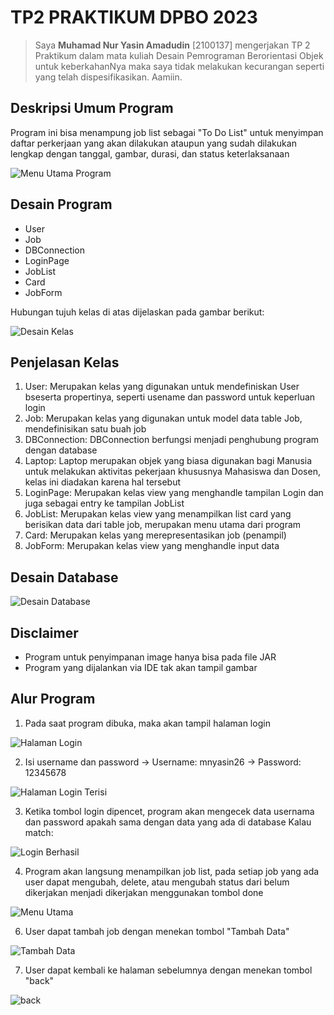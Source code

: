 # TP2 PRAKTIKUM DPBO 2023

> Saya **Muhamad Nur Yasin Amadudin** [2100137] mengerjakan
TP 2 Praktikum dalam
mata kuliah Desain Pemrograman Berorientasi Objek
untuk keberkahanNya maka saya tidak melakukan
kecurangan seperti yang telah dispesifikasikan. Aamiin.

## Deskripsi Umum Program
Program ini bisa menampung job list sebagai "To Do List" untuk menyimpan daftar perkerjaan yang akan dilakukan ataupun yang sudah dilakukan lengkap dengan tanggal, gambar, durasi, dan status keterlaksanaan

![Menu Utama Program](https://github.com/mnyasin26/TP2DPBO2023/blob/main/Screenshot/Cuplikan%20layar%202023-04-12%20185419.png)

## Desain Program
- User
- Job
- DBConnection
- LoginPage
- JobList
- Card
- JobForm

Hubungan tujuh kelas di atas dijelaskan pada gambar berikut:

![Desain Kelas](https://github.com/mnyasin26/TP2DPBO2023/blob/main/TP2DPBO2023_Design.png)

## Penjelasan Kelas
1. User: Merupakan kelas yang digunakan untuk mendefiniskan User bseserta propertinya, seperti usename dan password untuk keperluan login
2. Job: Merupakan kelas yang digunakan untuk model data table Job, mendefinisikan satu buah job
3. DBConnection: DBConnection berfungsi menjadi penghubung program dengan database
4. Laptop: Laptop merupakan objek yang biasa digunakan bagi Manusia untuk melakukan aktivitas pekerjaan khususnya Mahasiswa dan Dosen, kelas ini diadakan karena hal tersebut
5. LoginPage: Merupakan kelas view yang menghandle tampilan Login dan juga sebagai entry ke tampilan JobList
6. JobList: Merupakan kelas view yang menampilkan list card yang berisikan data dari table job, merupakan menu utama dari program
7. Card: Merupakan kelas yang merepresentasikan job (penampil)
8. JobForm: Merupakan kelas view yang menghandle input data

## Desain Database
![Desain Database](https://github.com/mnyasin26/TP2DPBO2023/blob/main/Desain%20Database.png)

## Disclaimer
- Program untuk penyimpanan image hanya bisa pada file JAR
- Program yang dijalankan via IDE tak akan tampil gambar

## Alur Program
1. Pada saat program dibuka, maka akan tampil halaman login

![Halaman Login](https://github.com/mnyasin26/TP2DPBO2023/blob/main/Screenshot/Cuplikan%20layar%202023-04-12%20185356.png)

2. Isi username dan password
-> Username: mnyasin26
-> Password: 12345678

![Halaman Login Terisi](https://github.com/mnyasin26/TP2DPBO2023/blob/main/Screenshot/Cuplikan%20layar%202023-04-12%20185407.png)

3. Ketika tombol login dipencet, program akan mengecek data usernama dan password apakah sama dengan data yang ada di database
Kalau match:

![Login Berhasil](https://github.com/mnyasin26/TP2DPBO2023/blob/main/Screenshot/Cuplikan%20layar%202023-04-12%20185412.png)

4. Program akan langsung menampilkan job list, pada setiap job yang ada user dapat mengubah, delete, atau mengubah status dari belum dikerjakan menjadi dikerjakan menggunakan tombol done

![Menu Utama](https://github.com/mnyasin26/TP2DPBO2023/blob/main/Screenshot/Cuplikan%20layar%202023-04-12%20185419.png)

6. User dapat tambah job dengan menekan tombol "Tambah Data"

![Tambah Data](https://github.com/mnyasin26/TP2DPBO2023/blob/main/Screenshot/Cuplikan%20layar%202023-04-12%20185434.png)

7. User dapat kembali ke halaman sebelumnya dengan menekan tombol "back"

![back](https://github.com/mnyasin26/TP2DPBO2023/blob/main/Screenshot/Cuplikan%20layar%202023-04-12%20185534.png)

